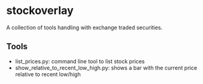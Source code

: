 # stockoverlay

A collection of tools handling with exchange traded securities.


## Tools
* list_prices.py: command line tool to list stock prices
* show_relative_to_recent_low_high.py: shows a bar with the current price relative to recent low/high